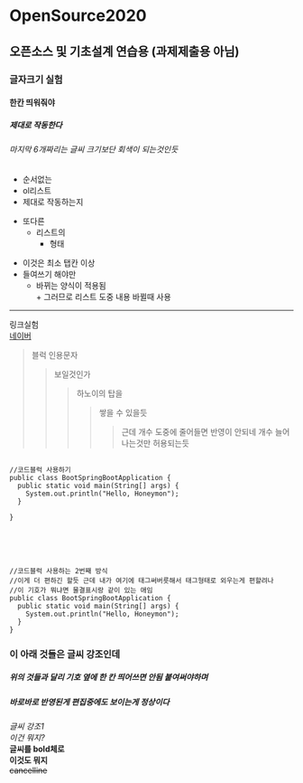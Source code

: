 # OpenSource2020
## 오픈소스 및 기초설계 연습용 (과제제출용 아님) <br/>
### 글자크기 실험<br/>
#### 한칸 띄워줘야<br/>
##### 제대로 작동한다 <br/>
###### 마지막 6개짜리는 글씨 크기보단 회색이 되는것인듯 <br/>

- 순서없는<br/>
- ol리스트<br/>
- 제대로 작동하는지<br/>

+ 또다른<br/>
  + 리스트의<br/>
    + 형태<br/>
* 이것은 최소 탭칸 이상<br/>
 * 들여쓰기 해야만 <br/>
    * 바뀌는 양식이 적용됨 <br/>
          + 그러므로 리스트 도중 내용 바뀔때 사용 <br/>
<hr/>

링크실험<br/>
[네이버](https://naver.com)

> 블럭 인용문자 <br/>
> > 보일것인가 <br/>
> > > 하노이의 탑을 <br/>
> > > >쌓을 수 있을듯 <br/>
> > > > > 근데 개수 도중에 줄어들면 반영이 안되네 개수 늘어나는것만 허용되는듯<br/>

<pre>
<code>
//코드블럭 사용하기
public class BootSpringBootApplication {
  public static void main(String[] args) {
    System.out.println("Hello, Honeymon");
  }

}
</code>
</pre>

<br/><br/>
```
//코드블럭 사용하는 2번째 방식
//이게 더 편하긴 할듯 근데 내가 여기에 태그써버릇해서 태그형태로 외우는게 편할려나
//이 기호가 뭐냐면 물결표시랑 같이 있는 애임
public class BootSpringBootApplication {
  public static void main(String[] args) {
    System.out.println("Hello, Honeymon");
  }
}
```
### 이 아래 것들은 글씨 강조인데<br/>
##### 위의 것들과 달리 기호 옆에 한 칸 띄어쓰면 안됨 붙여써야하며<br/>
##### 바로바로 반영된게 편집중에도 보이는게 정상이다<br/>
*글씨 강조1*<br/>
_이건 뭐지?_<br/>
**글씨를 bold체로** <br/>
__이것도 뭐지__<br/>
~~cancelline~~ <br>
